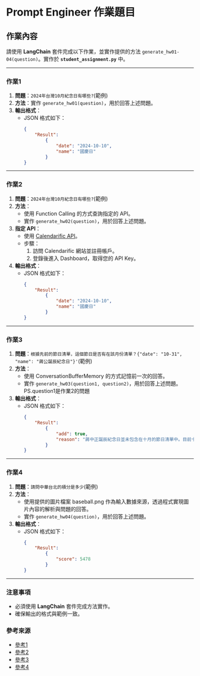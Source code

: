 # Prompt Engineer 作業題目

## 作業內容

請使用 **LangChain** 套件完成以下作業，並實作提供的方法 `generate_hw01-04(question)`。實作於 **`student_assignment.py`** 中。

---

### 作業1

1. **問題**：`2024年台灣10月紀念日有哪些?`(範例)
2. **方法**：實作 `generate_hw01(question)`，用於回答上述問題。
3. **輸出格式**：
   - JSON 格式如下：
     ```json
     {
         "Result": 
             {
                 "date": "2024-10-10",
                 "name": "國慶日"
             }
     }
     ```

---

### 作業2

1. **問題**：`2024年台灣10月紀念日有哪些?`(範例)
2. **方法**：
   - 使用 Function Calling 的方式查詢指定的 API。
   - 實作 `generate_hw02(question)`，用於回答上述問題。
3. **指定 API**：
   - 使用 [Calendarific API](https://calendarific.com/)。
   - 步驟：
     1. 訪問 Calendarific 網站並註冊帳戶。
     2. 登錄後進入 Dashboard，取得您的 API Key。
4. **輸出格式**：
   - JSON 格式如下：
     ```json
     {
         "Result": 
             {
                 "date": "2024-10-10",
                 "name": "國慶日"
             }
     }
     ```

---

### 作業3

1. **問題**：`根據先前的節日清單，這個節日是否有在該月份清單？{"date": "10-31", "name": "蔣公誕辰紀念日"}'`(範例)
2. **方法**：
   - 使用 ConversationBufferMemory 的方式記憶前一次的回答。
   - 實作 `generate_hw03(question1, question2)`，用於回答上述問題。 PS.question1是作業2的問題
3. **輸出格式**：
   - JSON 格式如下：
     ```json
     {
         "Result": 
             {
                 "add": true,
                 "reason": "蔣中正誕辰紀念日並未包含在十月的節日清單中。目前十月的現有節日包括國慶日、重陽節、華僑節、台灣光復節和萬聖節。因此，如果該日被認定為節日，應該將其新增至清單中。"
             }
     }
     ```

---

### 作業4

1. **問題**：`請問中華台北的積分是多少`(範例)
2. **方法**：
   - 使用提供的圖片檔案 baseball.png 作為輸入數據來源，透過程式實現圖片內容的解析與問題的回答。
   - 實作 `generate_hw04(question)`，用於回答上述問題。
3. **輸出格式**：
   - JSON 格式如下：
     ```json
     {
         "Result": 
             {
                 "score": 5478
             }
     }
     ```

---

### 注意事項
- 必須使用 **LangChain** 套件完成方法實作。
- 確保輸出的格式與範例一致。

### 參考來源
- [參考1](https://api.python.langchain.com/en/latest/agents/langchain.agents.agent.AgentExecutor.html)
- [參考2](https://learn.microsoft.com/zh-tw/azure/ai-services/openai/how-to/gpt-with-vision?tabs=rest)
- [參考3](https://python.langchain.com/v0.1/docs/modules/memory/types/buffer/)
- [參考4](https://python.langchain.com/v0.1/docs/modules/agents/agent_types/openai_functions_agent/)

